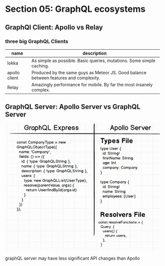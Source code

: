 # Section 05: GraphQL ecosystems
## GraphQl Client: Apollo vs Relay

### three big GraphQL Clients

| name | description |
| --- | --- |
| lokka | As simple as possible. Basic queries, mutations. Some simple caching. |
| apollo client | Produced by the same guys as Meteor JS. Good balance between features and complexity. |
| Relay | Amazingly performance for mobile. By far the most insanely complex. |

## GraphQL Server: Apollo Server vs GraphQL Server
![](https://raw.githubusercontent.com/floydchenchen/pictures/master/Screen%20Shot%202018-09-12%20at%208.58.33%20AM.png)

graphQL server may have less significant API changes than Apollo